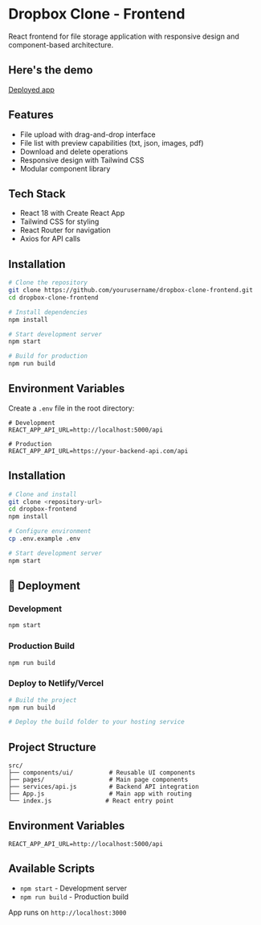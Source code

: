 # Dropbox Clone - Frontend

React frontend for file storage application with responsive design and component-based architecture.

## Here's the demo
[Deployed app](https://tranquil-kleicha-7cc256.netlify.app/)

## Features

- File upload with drag-and-drop interface
- File list with preview capabilities (txt, json, images, pdf)
- Download and delete operations
- Responsive design with Tailwind CSS
- Modular component library

## Tech Stack

- React 18 with Create React App
- Tailwind CSS for styling
- React Router for navigation
- Axios for API calls

## Installation

```bash
# Clone the repository
git clone https://github.com/yourusername/dropbox-clone-frontend.git
cd dropbox-clone-frontend

# Install dependencies
npm install

# Start development server
npm start

# Build for production
npm run build
```

## Environment Variables

Create a `.env` file in the root directory:

```env
# Development
REACT_APP_API_URL=http://localhost:5000/api

# Production
REACT_APP_API_URL=https://your-backend-api.com/api
```

## Installation

```bash
# Clone and install
git clone <repository-url>
cd dropbox-frontend
npm install

# Configure environment
cp .env.example .env

# Start development server
npm start
```

## 🚀 Deployment

### Development
```bash
npm start
```

### Production Build
```bash
npm run build
```

### Deploy to Netlify/Vercel
```bash
# Build the project
npm run build

# Deploy the build folder to your hosting service
```

## Project Structure

```
src/
├── components/ui/          # Reusable UI components
├── pages/                  # Main page components
├── services/api.js         # Backend API integration
├── App.js                  # Main app with routing
└── index.js               # React entry point
```

## Environment Variables

```env
REACT_APP_API_URL=http://localhost:5000/api
```

## Available Scripts

- `npm start` - Development server
- `npm run build` - Production build

App runs on `http://localhost:3000`
